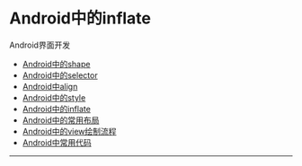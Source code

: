 Android中的inflate
==================================================


Android界面开发

- [Android中的shape]()
- [Android中的selector]()
- [Android中align]()
- [Android中的style]()
- [Android中的inflate]()
- [Android中的常用布局]()
- [Android中的view绘制流程]()
- [Android中常用代码]()

----------


